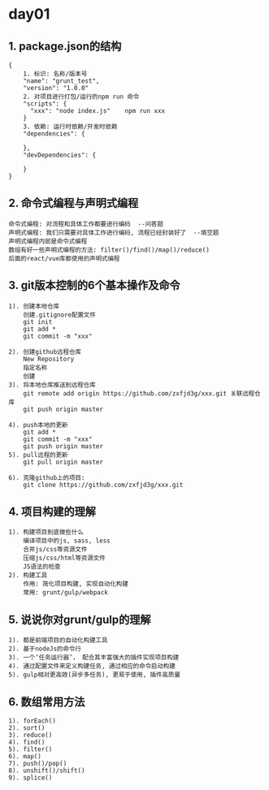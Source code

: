 # day01
## 1. package.json的结构
    {
        1. 标识: 名称/版本号
        "name": "grunt_test",
        "version": "1.0.0"
        2. 对项目进行打包/运行的npm run 命令
        "scripts": {
          "xxx": "node index.js"    npm run xxx
        }
        3. 依赖: 运行时依赖/开发时依赖
        "dependencies": {
            
        },
        "devDependencies": {
          
        }
    }

## 2. 命令式编程与声明式编程
    命令式编程: 对流程和具体工作都要进行编码  --问答题
    声明式编程: 我们只需要对具体工作进行编码, 流程已经封装好了  --填空题
    声明式编程内部是命令式编程
    数组有好一些声明式编程的方法: filter()/find()/map()/reduce()
    后面的react/vue库都使用的声明式编程
    
## 3. git版本控制的6个基本操作及命令
    1). 创建本地仓库
        创建.gitignore配置文件
        git init
        git add *
        git commit -m "xxx"
        
    2). 创建github远程仓库
        New Repository
        指定名称
        创建
    3). 将本地仓库推送到远程仓库
        git remote add origin https://github.com/zxfjd3g/xxx.git 关联远程仓库
        git push origin master
    
    4). push本地的更新 
        git add *
        git commit -m "xxx"
        git push origin master
    5). pull远程的更新
        git pull origin master
            
    6). 克隆github上的项目:
        git clone https://github.com/zxfjd3g/xxx.git

## 4. 项目构建的理解
    1). 构建项目到底做些什么
        编译项目中的js, sass, less
        合并js/css等资源文件
        压缩js/css/html等资源文件
        JS语法的检查
    2). 构建工具
        作用: 简化项目构建, 实现自动化构建
        常用: grunt/gulp/webpack

## 5. 说说你对grunt/gulp的理解
	1). 都是前端项目的自动化构建工具
	2). 基于nodeJs的命令行
	3). 一个‘任务运行器’， 配合其丰富强大的插件实现项目构建
	4). 通过配置文件来定义构建任务, 通过相应的命令启动构建
	5). gulp相对更高效(异步多任务), 更易于使用, 插件高质量
	
## 6. 数组常用方法
    1). forEach()
    2). sort()
    3). reduce()
    4). find()
    5). filter()
    6). map()
    7). push()/pop()
    8). unshift()/shift()
    9). splice()